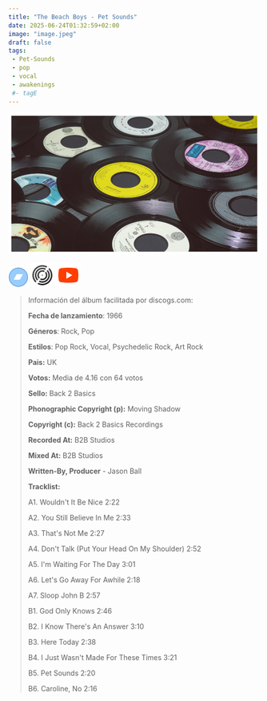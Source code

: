 ```yaml
---
title: "The Beach Boys - Pet Sounds"
date: 2025-06-24T01:32:59+02:00
image: "image.jpeg"
draft: false
tags:
 - Pet-Sounds
 - pop
 - vocal
 - awakenings
 #- tagE
---
```

![cover](image.jpeg (The-Beach-Boys - Pet-Sounds))
 
[![bandcamp](../links/svg/bandcamp.png (bandcamp))](https://bandcamp.com/search?q=The-Beach-Boys%20Pet-Sounds)
[![discogs](../links/svg/discogs.png (discogs))](https://www.discogs.com/master/17217)
[![youtube](../links/svg/youtube.png (youtube))](https://www.youtube.com/playlist?list=PLj5TmO4kroQH4XM8P3JavV0p7Gtnno1E2)
 
<!-- [![lastfm](../links/svg/lastfm.png (lastfm))]() -->
<!-- [![musicbrainz](../links/svg/musicbrainz.png (musicbrainz))]() -->
<!-- [![spotify](../links/svg/spotify.png (putify))]() -->
<!-- [![wikipedia](../links/svg/wikipedia.png (wikipedia))](error) -->
 
> Información del álbum facilitada por discogs.com:
> 
> **Fecha de lanzamiento**: 1966
> 
> **Géneros**: Rock, Pop
> 
> **Estilos**: Pop Rock, Vocal, Psychedelic Rock, Art Rock
> 
> **Pais:** UK
> 
> **Votos:** Media de 4.16 con 64 votos
> 
> **Sello:** Back 2 Basics
> 
> **Phonographic Copyright (p):** Moving Shadow
> 
> **Copyright (c):** Back 2 Basics Recordings
> 
> **Recorded At:** B2B Studios
> 
> **Mixed At:** B2B Studios
> 
> **Written-By, Producer** - Jason Ball
> 
> 
> 
> **Tracklist:**
> 
>   A1. Wouldn't It Be Nice    2:22
> 
>   A2. You Still Believe In Me    2:33
> 
>   A3. That's Not Me    2:27
> 
>   A4. Don't Talk (Put Your Head On My Shoulder)    2:52
> 
>   A5. I'm Waiting For The Day    3:01
> 
>   A6. Let's Go Away For Awhile    2:18
> 
>   A7. Sloop John B    2:57
> 
>   B1. God Only Knows    2:46
> 
>   B2. I Know There's An Answer    3:10
> 
>   B3. Here Today    2:38
> 
>   B4. I Just Wasn't Made For These Times    3:21
> 
>   B5. Pet Sounds    2:20
> 
>   B6. Caroline, No    2:16
> 
